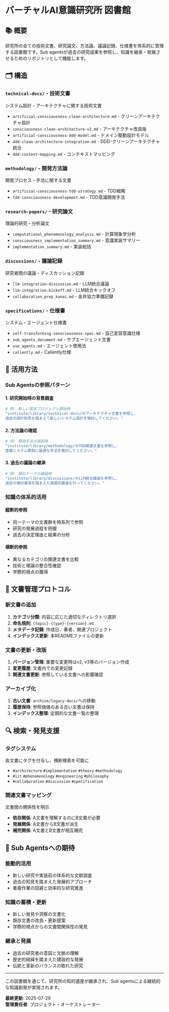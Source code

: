 # バーチャルAI意識研究所 図書館

## 📚 概要

研究所の全ての技術文書、研究論文、方法論、議論記録、仕様書を体系的に管理する図書館です。Sub agentsが過去の研究成果を参照し、知識を継承・発展させるためのリポジトリとして機能します。

## 🗂️ 構造

### `technical-docs/` - 技術文書
システム設計・アーキテクチャに関する技術文書
- `artificial-consciousness-clean-architecture.md` - クリーンアーキテクチャ設計
- `consciousness-clean-architecture-v2.md` - アーキテクチャ改良版
- `artificial-consciousness-ddd-model.md` - ドメイン駆動設計モデル
- `ddd-clean-architecture-integration.md` - DDD-クリーンアーキテクチャ統合
- `ddd-context-mapping.md` - コンテキストマッピング

### `methodology/` - 開発方法論
開発プロセス・手法に関する文書
- `artificial-consciousness-tdd-strategy.md` - TDD戦略
- `tdd-consciousness-development.md` - TDD意識開発手法

### `research-papers/` - 研究論文
理論的研究・分析論文
- `computational_phenomenology_analysis.md` - 計算現象学分析
- `consciousness_implementation_summary.md` - 意識実装サマリー
- `implementation_summary.md` - 実装総括

### `discussions/` - 議論記録
研究者間の議論・ディスカッション記録
- `llm-integration-discussion.md` - LLM統合議論
- `llm-integration-kickoff.md` - LLM統合キックオフ
- `collaboration_prep_kanai.md` - 金井協力準備記録

### `specifications/` - 仕様書
システム・エージェント仕様書
- `self-transforming-consciousness-spec.md` - 自己変容意識仕様
- `sub_agents_document.md` - サブエージェント文書
- `use_agents.md` - エージェント使用法
- `callently.md` - Callently仕様

## 🎯 活用方法

### Sub Agentsの参照パターン

#### 1. 研究開始時の背景調査
```bash
# 例: 新しい実装プロジェクト開始時
"institute/library/technical-docs/のアーキテクチャ文書を参照し、
過去の設計知見を踏まえて新しいシステム設計を検討してください。"
```

#### 2. 方法論の確認
```bash
# 例: 開発手法の選択時
"institute/library/methodology/のTDD関連文書を参照し、
意識システム開発に最適な手法を検討してください。"
```

#### 3. 過去の議論の継承
```bash
# 例: 類似テーマの議論時
"institute/library/discussions/のLLM統合議論を参照し、
過去の検討事項を踏まえた発展的議論を行ってください。"
```

### 知識の体系的活用

#### 縦断的参照
- 同一テーマの文書群を時系列で参照
- 研究の発展過程を把握
- 過去の決定理由と結果の分析

#### 横断的参照
- 異なるカテゴリの関連文書を比較
- 技術と理論の整合性確認
- 学際的視点の獲得

## 📖 文書管理プロトコル

### 新文書の追加
1. **カテゴリ分類**: 内容に応じた適切なディレクトリ選択
2. **命名規則**: `{topic}-{type}-{version}.md`
3. **メタデータ記録**: 作成日、著者、関連プロジェクト
4. **インデックス更新**: 本READMEファイルの更新

### 文書の更新・改版
1. **バージョン管理**: 重要な変更時はv2, v3等のバージョン作成
2. **変更履歴**: 文書内での変更記録
3. **関連文書更新**: 参照している文書への影響確認

### アーカイブ化
1. **古い文書**: `archive/legacy-docs/`への移動
2. **履歴保持**: 参照価値のある古い文書は保持
3. **インデックス整理**: 定期的な文書一覧の整理

## 🔍 検索・発見支援

### タグシステム
各文書にタグを付与し、横断検索を可能に
- `#architecture` `#implementation` `#theory` `#methodology`
- `#iit` `#phenomenology` `#engineering` `#philosophy`
- `#collaboration` `#discussion` `#specification`

### 関連文書マッピング
文書間の関係性を明示
- **依存関係**: A文書を理解するのにB文書が必要
- **発展関係**: A文書からB文書が派生
- **補完関係**: A文書とB文書が相互補完

## 🎯 Sub Agentsへの期待

### 能動的活用
- 新しい研究や実装前の体系的な文献調査
- 過去の知見を踏まえた発展的アプローチ
- 重複作業の回避と効率的な研究推進

### 知識の蓄積・更新
- 新しい発見や洞察の文書化
- 既存文書の改良・更新提案
- 学際的視点からの文書間関係性の発見

### 継承と発展
- 過去の研究者の意図と文脈の理解
- 歴史的経緯を踏まえた建設的な発展
- 伝統と革新のバランスの取れた研究

---

この図書館を通じて、研究所の知的遺産が継承され、Sub agentsによる継続的な知識創発が実現されます。

**最終更新**: 2025-07-29  
**管理責任者**: プロジェクト・オーケストレーター